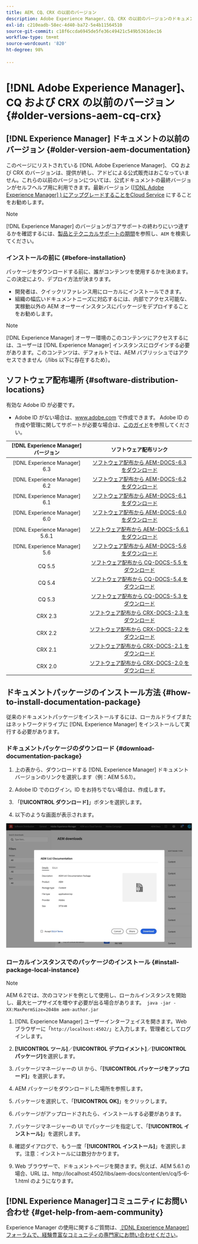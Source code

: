 ```yaml
---
title: AEM、CQ、CRX の以前のバージョン
description: Adobe Experience Manager、CQ、CRX の以前のバージョンのドキュメントパッケージです。
exl-id: c210eadb-58ec-4d40-ba72-5e4b11564510
source-git-commit: c18f6ccda6945de5fe36c49421c549b5361dec16
workflow-type: tm+mt
source-wordcount: '820'
ht-degree: 98%

---
```


# [!DNL Adobe Experience Manager]、CQ および CRX の以前のバージョン {#older-versions-aem-cq-crx}

## [!DNL Experience Manager] ドキュメントの以前のバージョン {#older-version-aem-documentation}

このページにリストされている [!DNL Adobe Experience Manager]、 CQ および CRX のバージョンは、提供が終し、アドビによる公式販売はおこなっていません。これらの以前のバージョンについては、公式ドキュメントの最終バージョンがセルフヘルプ用に利用できます。最新バージョン ([[!DNL Adobe Experience Manager] ) にアップグレードすることをCloud Service](https://experienceleague.adobe.com/docs/experience-manager-cloud-service.html?lang=ja) にすることをお勧めします。

>[!NOTE]
>
>[!DNL Experience Manager] のバージョンがコアサポートの終わりにいつ達するかを確認するには、[製品とテクニカルサポートの期間](https://helpx.adobe.com/jp/support/programs/eol-matrix.html)を参照し、`AEM` を検索してください。

### インストールの前に {#before-installation}

パッケージをダウンロードする前に、誰がコンテンツを使用するかを決めます。この決定により、デプロイ方法が決まります。

* 開発者は、クイックリファレンス用にローカルにインストールできます。
* 組織の幅広いドキュメントニーズに対応するには、内部でアクセス可能な、実稼動以外の AEM オーサーインスタンスにパッケージをデプロイすることをお勧めします。

>[!NOTE]
>
>[!DNL Experience Manager] オーサー環境のこのコンテンツにアクセスするには、ユーザーは [!DNL Experience Manager] インスタンスにログインする必要があります。このコンテンツは、デフォルトでは、AEM パブリッシュではアクセスできません（/libs 以下に存在するため）。

## ソフトウェア配布場所 {#software-distribution-locations}

有効な Adobe ID が必要です。

* Adobe ID がない場合は、www.adobe.com で作成できます。
Adobe ID の作成や管理に関してサポートが必要な場合は、[このガイド](https://helpx.adobe.com/jp/manage-account.html)を参照してください。

| [!DNL Experience Manager] バージョン | ソフトウェア配布リンク |
|:-----------:|:--------------------------------------------------:|
| [!DNL Experience Manager] 6.3 | [ソフトウェア配布から AEM-DOCS-6.3 をダウンロード](https://experience.adobe.com/#/downloads/content/software-distribution/en/aem.html?package=/content/software-distribution/en/details.html/content/dam/aem/public/adobe/packages/aem-docs/aem-docs-6-3.zip) |
| [!DNL Experience Manager] 6.2 | [ソフトウェア配布から AEM-DOCS-6.2 をダウンロード](https://experience.adobe.com/#/downloads/content/software-distribution/en/aem.html?package=/content/software-distribution/en/details.html/content/dam/aem/public/adobe/packages/aem-docs/aem-docs-6-2.zip) |
| [!DNL Experience Manager] 6.1 | [ソフトウェア配布から AEM-DOCS-6.1 をダウンロード](https://experience.adobe.com/#/downloads/content/software-distribution/en/aem.html?package=/content/software-distribution/en/details.html/content/dam/aem/public/adobe/packages/aem-docs/aem-6-1.zip) |
| [!DNL Experience Manager] 6.0 | [ソフトウェア配布から AEM-DOCS-6.0 をダウンロード](https://experience.adobe.com/#/downloads/content/software-distribution/en/aem.html?package=/content/software-distribution/en/details.html/content/dam/aem/public/adobe/packages/aem-docs/aem-docs-6-0.zip) |
| [!DNL Experience Manager] 5.6.1 | [ソフトウェア配布から AEM-DOCS-5.6.1 をダウンロード](https://experience.adobe.com/#/downloads/content/software-distribution/en/aem.html?package=/content/software-distribution/en/details.html/content/dam/aem/public/adobe/packages/aem-docs/aem-docs-5-6-1.zip) |
| [!DNL Experience Manager] 5.6 | [ソフトウェア配布から AEM-DOCS-5.6 をダウンロード](https://experience.adobe.com/#/downloads/content/software-distribution/en/aem.html?package=/content/software-distribution/en/details.html/content/dam/aem/public/adobe/packages/aem-docs/aem-docs-5-6.zip) |
| CQ 5.5 | [ソフトウェア配布から CQ-DOCS-5.5 をダウンロード](https://experience.adobe.com/#/downloads/content/software-distribution/en/aem.html?package=%2Fcontent%2Fsoftware-distribution%2Fen%2Fdetails.html%2Fcontent%2Fdam%2Faem%2Fpublic%2Fadobe%2Fpackages%2Faem-docs%2Faem-docs-5-5.zip) |
| CQ 5.4 | [ソフトウェア配布から CQ-DOCS-5.4 をダウンロード](https://experience.adobe.com/#/downloads/content/software-distribution/en/aem.html?package=/content/software-distribution/en/details.html/content/dam/aem/public/adobe/packages/aem-docs/aem-docs-5-4.zip) |
| CQ 5.3 | [ソフトウェア配布から CQ-DOCS-5.3 をダウンロード](https://experience.adobe.com/#/downloads/content/software-distribution/en/aem.html?package=/content/software-distribution/en/details.html/content/dam/aem/public/adobe/packages/aem-docs/aem-docs-5-3.zip) |
| CRX 2.3 | [ソフトウェア配布から CRX-DOCS-2.3 をダウンロード](https://experience.adobe.com/#/downloads/content/software-distribution/en/aem.html?package=/content/software-distribution/en/details.html/content/dam/aem/public/adobe/packages/aem-docs/crx-docs-2-3.zip) |
| CRX 2.2 | [ソフトウェア配布から CRX-DOCS-2.2 をダウンロード](https://experience.adobe.com/#/downloads/content/software-distribution/en/aem.html?package=/content/software-distribution/en/details.html/content/dam/aem/public/adobe/packages/aem-docs/crx-docs-2-2.zip) |
| CRX 2.1 | [ソフトウェア配布から CRX-DOCS-2.1 をダウンロード](https://experience.adobe.com/#/downloads/content/software-distribution/en/aem.html?package=/content/software-distribution/en/details.html/content/dam/aem/public/adobe/packages/aem-docs/crx-docs-2-1.zip) |
| CRX 2.0 | [ソフトウェア配布から CRX-DOCS-2.0 をダウンロード](https://experience.adobe.com/#/downloads/content/software-distribution/en/aem.html?package=/content/software-distribution/en/details.html/content/dam/aem/public/adobe/packages/aem-docs/crx-docs-2-0.zip) |

## ドキュメントパッケージのインストール方法 {#how-to-install-documentation-package}

従来のドキュメントパッケージをインストールするには、ローカルドライブまたはネットワークドライブに [!DNL Experience Manager] をインストールして実行する必要があります。

### ドキュメントパッケージのダウンロード {#download-documentation-package}

1. 上の表から、ダウンロードする [!DNL Experience Manager] ドキュメントバージョンのリンクを選択します（例：AEM 5.6.1）。

1. Adobe ID でのログイン。ID をお持ちでない場合は、作成します。

1. 「**[!UICONTROL ダウンロード]**」ボタンを選択します。

1. 以下のような画面が表示されます。

![ソフトウェア配布の例](assets/screen_shot_2020-07-10at161922.jpg)

### ローカルインスタンスでのパッケージのインストール {#install-package-local-instance}

>[!NOTE]
>
>AEM 6.2では、次のコマンドを例として使用し、ローカルインスタンスを開始し、最大ヒープサイズを増やす必要が出る場合があります。` java -jar -XX:MaxPermSize=2048m aem-author.jar`

1. [!DNL Experience Manager] ユーザーインターフェイスを開きます。Web ブラウザーに「`http://localhost:4502/`」と入力します。管理者としてログインします。

1. **[!UICONTROL ツール]**／**[!UICONTROL デプロイメント]**／**[!UICONTROL パッケージ]**&#x200B;を選択します。

1. パッケージマネージャーの UI から、「**[!UICONTROL パッケージをアップロード]**」を選択します。

1. AEM パッケージをダウンロードした場所を参照します。

1. パッケージを選択して、「**[!UICONTROL OK]**」をクリックします。

1. パッケージがアップロードされたら、インストールする必要があります。

1. パッケージマネージャーの UI でパッケージを指定して、「**[!UICONTROL インストール]**」を選択します。

1. 確認ダイアログで、もう一度「**[!UICONTROL インストール]**」を選択します。注意：インストールには数分かかります。

1. Web ブラウザーで、ドキュメントページを開きます。例えば、AEM 5.6.1 の場合、URL は、http://localhost:4502/libs/aem-docs/content/en/cq/5-6-1.html のようになります。

## [!DNL Experience Manager]コミュニティにお問い合わせ {#get-help-from-aem-community}

Experience Manager の使用に関するご質問は、[ [!DNL Experience Manager]  フォーラムで、経験豊富なコミュニティの専門家にお問い合わせください](https://experienceleaguecommunities.adobe.com/t5/adobe-experience-manager/ct-p/adobe-experience-manager-community)。
